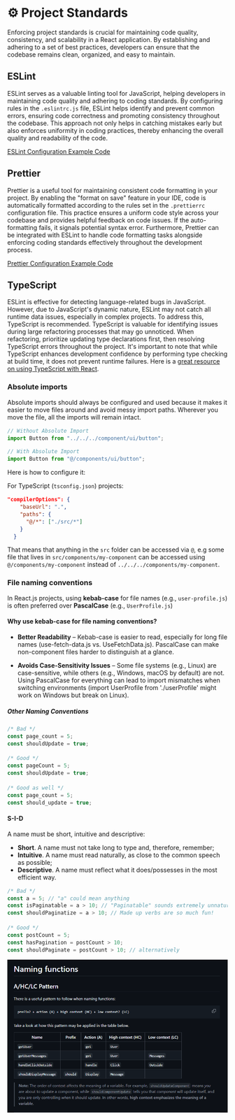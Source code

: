 # ⚙️ Project Standards

Enforcing project standards is crucial for maintaining code quality, consistency, and scalability in a React application. By establishing and adhering to a set of best practices, developers can ensure that the codebase remains clean, organized, and easy to maintain.

## ESLint

ESLint serves as a valuable linting tool for JavaScript, helping developers in maintaining code quality and adhering to coding standards. By configuring rules in the `.eslintrc.js` file, ESLint helps identify and prevent common errors, ensuring code correctness and promoting consistency throughout the codebase. This approach not only helps in catching mistakes early but also enforces uniformity in coding practices, thereby enhancing the overall quality and readability of the code.

[ESLint Configuration Example Code](../apps/react-vite/.eslintrc.cjs)

## Prettier

Prettier is a useful tool for maintaining consistent code formatting in your project. By enabling the "format on save" feature in your IDE, code is automatically formatted according to the rules set in the `.prettierrc` configuration file. This practice ensures a uniform code style across your codebase and provides helpful feedback on code issues. If the auto-formatting fails, it signals potential syntax error. Furthermore, Prettier can be integrated with ESLint to handle code formatting tasks alongside enforcing coding standards effectively throughout the development process.

[Prettier Configuration Example Code](../apps/react-vite/.prettierrc)

## TypeScript

ESLint is effective for detecting language-related bugs in JavaScript. However, due to JavaScript's dynamic nature, ESLint may not catch all runtime data issues, especially in complex projects. To address this, TypeScript is recommended. TypeScript is valuable for identifying issues during large refactoring processes that may go unnoticed. When refactoring, prioritize updating type declarations first, then resolving TypeScript errors throughout the project. It's important to note that while TypeScript enhances development confidence by performing type checking at build time, it does not prevent runtime failures. Here is a [great resource on using TypeScript with React](https://react-typescript-cheatsheet.netlify.app/).

### Absolute imports

Absolute imports should always be configured and used because it makes it easier to move files around and avoid messy import paths. Wherever you move the file, all the imports will remain intact.

```jsx
// Without Absolute Import
import Button from "../../../component/ui/button";
```

```jsx
// With Absolute Import
import Button from "@/components/ui/button";
```

Here is how to configure it:

For TypeScript (`tsconfig.json`) projects:

```json
"compilerOptions": {
    "baseUrl": ".",
    "paths": {
      "@/*": ["./src/*"]
    }
  }
```

That means that anything in the `src` folder can be accessed via `@`, e.g some file that lives in `src/components/my-component` can be accessed using `@/components/my-component` instead of `../../../components/my-component`.

### File naming conventions

In React.js projects, using **kebab-case** for file names (e.g., `user-profile.js`) is often preferred over **PascalCase** (e.g., `UserProfile.js`)

#### Why use kebab-case for file naming conventions?

- **Better Readability** – Kebab-case is easier to read, especially for long file names (use-fetch-data.js vs. UseFetchData.js). PascalCase can make non-component files harder to distinguish at a glance.

- **Avoids Case-Sensitivity Issues** – Some file systems (e.g., Linux) are case-sensitive, while others (e.g., Windows, macOS by default) are not. Using PascalCase for everything can lead to import mismatches when switching environments (import UserProfile from './userProfile' might work on Windows but break on Linux).

##### Other Naming Conventions

```jsx
/* Bad */
const page_count = 5;
const shouldUpdate = true;

/* Good */
const pageCount = 5;
const shouldUpdate = true;

/* Good as well */
const page_count = 5;
const should_update = true;
```

#### S-I-D

A name must be short, intuitive and descriptive:

- **Short**. A name must not take long to type and, therefore, remember;
- **Intuitive**. A name must read naturally, as close to the common speech as possible;
- **Descriptive**. A name must reflect what it does/possesses in the most efficient way.

```jsx
/* Bad */
const a = 5; // "a" could mean anything
const isPaginatable = a > 10; // "Paginatable" sounds extremely unnatural
const shouldPaginatize = a > 10; // Made up verbs are so much fun!

/* Good */
const postCount = 5;
const hasPagination = postCount > 10;
const shouldPaginate = postCount > 10; // alternatively
```

![Function Naming](./assets/function-naming.png)
